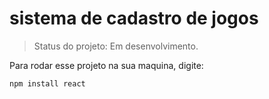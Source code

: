 <h1>sistema de cadastro de jogos</h1>

> Status do projeto: Em desenvolvimento.

Para rodar esse projeto na sua maquina, digite:

```
npm install react
```
